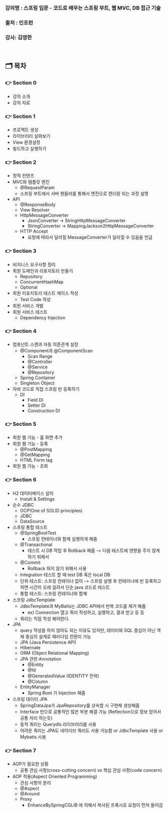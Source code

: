 ### 강의명 : 스프링 입문 - 코드로 배우는 스프링 부트, 웹 MVC, DB 접근 기술
### 출처  : 인프런
### 강사: 김영한
</br>

## 🗂️ 목차
### 👉 Section 0
- 강의 소개
- 강의 자료
### 👉 Section 1
- 프로젝트 생성
- 라이브러리 살펴보기
- View 환경설정
- 빌드하고 실행하기
### 👉 Section 2
- 정적 컨텐츠
- MVC와 템플릿 엔진
    - @RequestParam 
    - 스프링 부트에서 서버 핸들러를 통해서 엔진으로 렌더링 되는 과정 설명
- API
    - @ResponseBody
    - View Resolver
    - HttpMessageConverter
        - JsonConverter -> StringHttpMessageConverter 
        - StringConverter -> MappingJackson2HttpMessageConverter
    - HTTP Accept
        - 요청에 따라서 달라질 MessageConverter가 달라질 수 있음을 언급 
### 👉 Section 3
- 비지니스 요구사항 정리
- 회원 도메인과 리포지토리 만들기
    - Repository 
    - ConcurrentHashMap
    - Optional
- 회원 리포지토리 테스트 케이스 작성
    - Test Code 작성 
- 회원 서비스 개발
- 회원 서비스 테스트
    - Dependency Injection 
### 👉 Section 4
- 컴포넌트 스캔과 자동 의존관계 설정
    - @Component과 @ComponentScan
        - Scan Range 
        - @Controller
        - @Service
        - @Repository
    - Spring Container
    - Singleton Object
- 자바 코드로 직접 스프링 빈 등록하기
    - DI
        - Field DI
        - Setter DI
        - Construction DI
### 👉 Section 5
- 회원 웹 기능 - 홈 화면 추가
- 회원 웹 기능 - 등록
    - @PostMapping
    - @GetMapping
    - HTML Form tag
- 회원 웹 기능 - 조회
### 👉 Section 6
- H2 데이터베이스 설치
    - Install & Settings
- 순수 JDBC
    - OCP(One of SOLID principles)
    - JDBC
    - DataSource
- 스프링 통합 테스트
    - @SpringBootTest
        - 스프링 컨테이너와 함께 실행하게 해줌 
    - @Transactional
        - 테스트 시 DB 작업 후 Rollback 해줌 -> 다음 테스트에 영향을 주지 않게 하기 위해서
    - @Commit
        - Rollback 하지 않기 위해서 사용 
    - Integration 테스트 할 때 test DB 혹은 local DB
    - 단위 테스트: 스프링 컨테이너 없이 -> 스프링 실행 후 컨테이너에 빈 등록하고 하면 시간이 오래 걸려서 단순 java 코드로 테스트
    - 통합 테스트: 스프링 컨테이너와 함께
- 스프링 JdbcTemplate
    - JdbcTemplate과 MyBatis는 JDBC API에서 반복 코드를 제거 해줌
        - ex) Connection 열고 쿼리 작성하고, 실행하고, 결과 받고 등 등
    - 쿼리는 직접 작성 해야한다.
- JPA
    - query 작성을 하지 않아도 되는 이유도 있지만, 데이터와 SQL 중심이 아닌 객체 중심의 설계로 패러다임 전환이 가능
    - JPA (Java Persistence API)
    - Hibernate
    - ORM (Object Relational Mapping)
    - JPA 관련 Annotation
        - @Entity
        - @Id
        - @GeneratedValue (IDENTITY 전략)
        - @Column
    - EntityManager
        - Spring Boot 가 Injection 해줌
- 스프링 데이터 JPA
    - SpringDataJpa가 JpaRepository를 상속할 시 구현체 생성해줌
    - Interface 만으로 공통적인 많은 부분 해결 가능 (Reflection으로 정보 얻어서 공통 처리 하는듯)
    - 동적 쿼리는 Querydls 라이브러리를 사용
    - 어려운 쿼리는 JPA도 네이티브 쿼리도 사용 가능함 or JdbcTemplate 사용 or Mybatis 사용
### 👉 Section 7
- AOP가 필요한 상황
    - 공통 관심 사항(cross-cutting concern) vs 핵심 관심 사항(code concern)
- AOP 적용(Aspect Oriented Programming)
    - 관심 사항의 분리
    - @Aspect
    - @Around
    - Proxy
        - EnhanceBySpringCGLIB 에 의해서 복사된 프록시로 요청이 먼저 들어감
